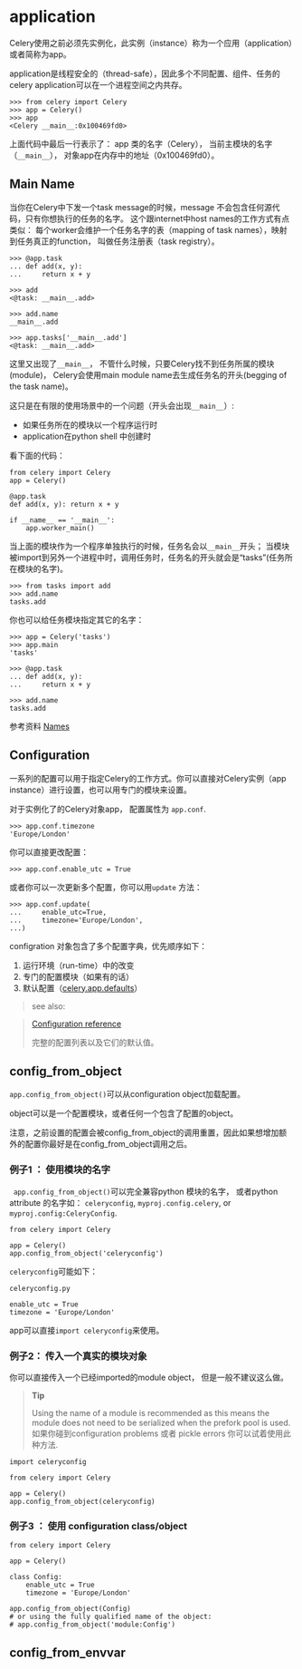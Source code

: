 # application

Celery使用之前必须先实例化，此实例（instance）称为一个应用（application）或者简称为app。

application是线程安全的（thread-safe），因此多个不同配置、组件、任务的celery application可以在一个进程空间之内共存。

```
>>> from celery import Celery
>>> app = Celery()
>>> app
<Celery __main__:0x100469fd0>
```

上面代码中最后一行表示了： app 类的名字（Celery）， 当前主模块的名字（`__main__`）， 对象app在内存中的地址（0x100469fd0）。

## Main Name 

当你在Celery中下发一个task message的时候，message 不会包含任何源代码，只有你想执行的任务的名字。 这个跟internet中host names的工作方式有点类似： 每个worker会维护一个任务名字的表（mapping of task names），映射到任务真正的function， 叫做任务注册表（task registry）。

```
>>> @app.task
... def add(x, y):
...     return x + y

>>> add
<@task: __main__.add>

>>> add.name
__main__.add

>>> app.tasks['__main__.add']
<@task: __main__.add>
```

这里又出现了`__main__`， 不管什么时候，只要Celery找不到任务所属的模块(module)， Celery会使用main module name去生成任务名的开头(begging of the task name)。

这只是在有限的使用场景中的一个问题（开头会出现`__main__`）:

* 如果任务所在的模块以一个程序运行时
* application在python shell 中创建时

看下面的代码：

```
from celery import Celery
app = Celery()

@app.task
def add(x, y): return x + y

if __name__ == '__main__':
    app.worker_main()
```

当上面的模块作为一个程序单独执行的时候，任务名会以`__main__`开头； 当模块被import到另外一个进程中时，调用任务时，任务名的开头就会是“tasks”(任务所在模块的名字)。

```
>>> from tasks import add
>>> add.name
tasks.add
```

你也可以给任务模块指定其它的名字：

```
>>> app = Celery('tasks')
>>> app.main
'tasks'

>>> @app.task
... def add(x, y):
...     return x + y

>>> add.name
tasks.add
```

参考资料 [Names](http://docs.celeryproject.org/en/latest/userguide/tasks.html#task-names)

## Configuration

一系列的配置可以用于指定Celery的工作方式。你可以直接对Celery实例（app instance）进行设置，也可以用专门的模块来设置。

对于实例化了的Celery对象app， 配置属性为 `app.conf`.

```
>>> app.conf.timezone
'Europe/London'
```

你可以直接更改配置：

```
>>> app.conf.enable_utc = True
```

或者你可以一次更新多个配置，你可以用`update` 方法：

```
>>> app.conf.update(
...     enable_utc=True,
...     timezone='Europe/London',
...)
```

configration 对象包含了多个配置字典，优先顺序如下：

1. 运行环境（run-time）中的改变
2. 专门的配置模块（如果有的话）
3. 默认配置（[celery.app.defaults](http://docs.celeryproject.org/en/latest/reference/celery.html#celery.Celery.add_defaults)）

>see also:

>[Configuration reference](http://docs.celeryproject.org/en/latest/userguide/configuration.html#configuration)
>
>完整的配置列表以及它们的默认值。

## config_from_object

`app.config_from_object()`可以从configuration object加载配置。

object可以是一个配置模块，或者任何一个包含了配置的object。

注意，之前设置的配置会被config_from_object的调用重置，因此如果想增加额外的配置你最好是在config_from_object调用之后。

### 例子1 ： 使用模块的名字

` app.config_from_object()`可以完全兼容python 模块的名字， 或者python attribute 的名字如： `celeryconfig`, `myproj.config.celery`, or `myproj.config:CeleryConfig`.

```
from celery import Celery

app = Celery()
app.config_from_object('celeryconfig')
```

`celeryconfig`可能如下：

`celeryconfig.py`

```
enable_utc = True
timezone = 'Europe/London'
```

 app可以直接`import celeryconfig`来使用。
 
### 例子2： 传入一个真实的模块对象

你可以直接传入一个已经imported的module object， 但是一般不建议这么做。

>**Tip**
>
>Using the name of a module is recommended as this means the module does not need to be serialized when the prefork pool is used. 如果你碰到configuration problems 或者 pickle errors 你可以试着使用此种方法.

```
import celeryconfig

from celery import Celery

app = Celery()
app.config_from_object(celeryconfig)
```

### 例子3 ： 使用 configuration class/object

```
from celery import Celery

app = Celery()

class Config:
    enable_utc = True
    timezone = 'Europe/London'

app.config_from_object(Config)
# or using the fully qualified name of the object:
# app.config_from_object('module:Config')
```

## config_from_envvar



